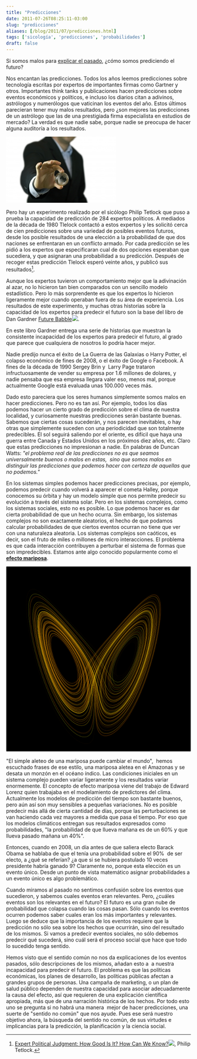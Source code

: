```yaml
---
title: "Predicciones"
date: 2011-07-26T08:25:11-03:00
slug: "predicciones"
aliases: [/blog/2011/07/predicciones.html]
tags: ['sicología', 'predicciones', 'probabilidades']
draft: false
---
```

 
Si somos malos para [explicar el pasado](/blog/2011/07/razonamiento-circular.html),
¿cómo somos prediciendo el futuro?

Nos encantan las predicciones. Todos los años leemos predicciones sobre
tecnología escritas por expertos de importantes firmas como Gartner y
otros. Importantes think tanks y publicaciones hacen predicciones sobre
eventos económicos y políticos, e incluso los diarios citan a adivinos,
astrólogos y numerólogos que vaticinan los eventos del año. Estos
últimos parecieran tener muy malos resultados, pero ¿son mejores las
predicciones de un astrólogo que las de una prestigiada firma
especialista en estudios de mercado? La verdad es que nadie sabe, porque
nadie se preocupa de hacer alguna auditoría a los resultados.

![predecir el futuro](1281812_businessman_holding_crystal_globe.jpg)

Pero hay un experimento realizado por el sicólogo Philip Tetlock que
puso a prueba la capacidad de predicción de 284 expertos políticos. A
mediados de la década de 1980 Tlelock contactó a estos expertos y les
solicitó cerca de cien predicciones sobre una variedad de posibles
eventos futuros, desde los posible resultados de una elección a la
probabilidad de que dos naciones se enfrentaran en un conflicto armado.
Por cada predicción se les pidió a los expertos que especificaran cual
de dos opciones esperaban que sucediera, y que asignaran una
probabilidad a su predicción. Después de recoger estas predicción
Tlelock esperó veinte años, y publicó sus resultados[^1].

Aunque los expertos tuvieron un comportamiento mejor que la adivinación
al azar, no lo hicieron tan bien comparados con un sencillo modelo
estadístico. Pero lo más sorprendente es que los expertos lo hicieron
ligeramente mejor cuando operaban fuera de su área de experiencia. Los
resultados de este experimento, y muchas otras historias sobre la
capacidad de los expertos para predecir el futuro son la base del libro
de Dan Gardner [Future Babble](https://www.amazon.com/gp/product/0525952055/ref=as_li_tf_tl?ie=UTF8&tag=lanaturaledel-20&linkCode=as2&camp=217145&creative=399369&creativeASIN=0525952055)![](https://www.assoc-amazon.com/e/ir?t=lanaturaledel-20&l=as2&o=1&a=0525952055&camp=217145&creative=399369).

En este libro Gardner entrega una serie de historias que muestran la
consistente incapacidad de los expertos para predecir el futuro, al
grado que parece que cualquiera de nosotros lo podría hacer mejor.

Nadie predijo nunca el éxito de La Guerra de las Galaxias o Harry
Potter, el colapso económico de fines de 2008, o el éxito de Google o
Facebook. A fines de la década de 1990 Sergey Brin y  Larry Page
trataron infructuosamente de vender su empresa por 1.6 millones de
dolares, y nadie pensaba que esa empresa llegara valer eso, menos mal,
porque actualmente Google está evaluada unas 100.000 veces más.

Dado esto pareciera que los seres humanos simplemente somos malos en
hacer predicciones. Pero no es tan así. Por ejemplo, todos los días
podemos hacer un cierto grado de predicción sobre el clima de nuestra
localidad, y curiosamente nuestras predicciones serán bastante buenas.
Sabemos que ciertas cosas sucederán, y nos parecen inevitables, o hay
otras que simplemente suceden con una periodicidad que son totalmente
predecibles. El sol seguirá saliendo por el oriente, es difícil que haya
una guerra entre Canada y Estados Unidos en los próximos diez años, etc.
Claro que estas predicciones no impresionan a nadie. En palabras de
Duncan Watts: *"el problema real de las predicciones no es que seamos
universalmente buenos o malos en estas,  sino que somos malos en
distinguir las predicciones que podemos hacer con certeza de aquellas
que no podemos."*

En los sistemas simples podemos hacer predicciones precisas, por
ejemplo, podemos predecir cuando volverá a aparecer el cometa Halley,
porque conocemos su órbita y hay un modelo simple que nos permite
predecir su evolución a través del sistema solar. Pero en los sistemas
complejos, como los sistemas sociales, esto no es posible. Lo que
podemos hacer es dar cierta probabilidad de que un hecho ocurra. Sin
embargo, los sistemas complejos no son exactamente aleatorios, el hecho
de que podamos calcular probabilidades de que ciertos eventos ocurran no
tiene que ver con una naturaleza aleatoria. Los sistemas complejos son
caóticos, es decir, son el fruto de miles o millones de micro
interacciones. El problema es que cada interacción contribuyen a
perturbar el sistema de formas que son impredecibles. Estamos ante algo
conocido popularmente como el **[efecto mariposa](http://es.wikipedia.org/wiki/Efecto_mariposa)**.

![](AtractorDeLorenz.png)

"El simple aleteo de una mariposa puede cambiar el mundo",  hemos
escuchado frases de ese estilo, una mariposa aletea en el Amazonas y se
desata un monzón en el océano índico. Las condiciones iniciales en un
sistema complejo pueden variar ligeramente y los resultados variar
enormemente. El concepto de efecto mariposa viene del trabajo de Edward
Lorenz quien trabajaba en el modelamiento de predictores del clima.
Actualmente los modelos de predicción del tiempo son bastante buenos,
pero aún así son muy sensibles a pequeñas variaciones. No es posible
predecir más allá de cierta cantidad de días, porque las perturbaciones
se van haciendo cada vez mayores a medida que pasa el tiempo. Por eso
que los modelos climáticos entregan sus resultados expresados como
probabilidades, "la probabilidad de que llueva mañana es de un 60% y
que llueva pasado mañana un 40%".

Entonces, cuando en 2008, un día antes de que saliera electo Barack
Obama se hablaba de que el tenía una probabilidad sobre el 90%  de ser
electo, a ¿qué se referían? ¿a que si se hubiera postulado 10 veces
presidente habría ganado 9? Claramente no, porque esta elección es un
evento único. Desde un punto de vista matemático asignar probabilidades
a un evento único es algo problemático.

Cuando miramos al pasado no sentimos confusión sobre los eventos que
sucedieron, y sabemos cuales eventos eran relevantes. Pero, ¿cuáles
eventos son los relevantes en el futuro? El futuro es una gran nube de
probabilidad que colapsa cuando las cosas pasan. Sólo cuando los eventos
ocurren podemos saber cuales eran los más importantes y relevantes.
Luego se deduce que la importancia de los eventos requiere que la
predicción no sólo sea sobre los hechos que ocurrirán, sino del
resultado de los mismos. Si vamos a predecir eventos sociales, no sólo
debemos predecir qué sucederá, sino cuál será el proceso social que hace
que todo lo sucedido tenga sentido.

Hemos visto que el sentido común no nos da explicaciones de los eventos
pasados, sólo descripciones de los mismos, añadan esto a  a nuestra
incapacidad para predecir el futuro. El problema es que las políticas
económicas, los planes de desarrollo, las políticas públicas afectan a
grandes grupos de personas. Una campaña de marketing, o un plan de salud
público dependen de nuestra capacidad para asociar adecuadamente la
causa del efecto, así que requieren de una explicación científica
apropiada, más que de una narración histórica de los hechos. Por todo
esto uno se pregunta si no habrá una manera  mejor de hacer
predicciones, una suerte de "sentido no común" que nos ayude. Pues ese
será nuestro objetivo ahora, la búsqueda del sentido no común, de sus
virtudes e implicancias para la predicción, la planificación y la
ciencia social.

[^1]: [Expert Political Judgment: How Good Is It? How Can We
Know?](https://www.amazon.com/gp/product/B003HOXLAW/ref=as_li_qf_sp_asin_tl?ie=UTF8&tag=lanaturaledel-20&linkCode=as2&camp=217145&creative=399373&creativeASIN=B003HOXLAW)![](https://www.assoc-amazon.com/e/ir?t=lanaturaledel-20&l=as2&o=1&a=B003HOXLAW&camp=217145&creative=399373), Philip Tetlock.
